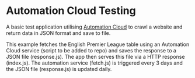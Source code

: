 # Automation Cloud Testing
A basic test application utilising  [Automation Cloud](https://automation.cloud) to crawl a website and return data in JSON format and save to file. 

This example fetches the English Premier League table using an Automation Cloud service (script to be added to repo) and saves the response to a JSON file (response.js). The app then serves this file via a HTTP response (index.js). The automation service (fetch.js) is triggered every 3 days and the JSON file (response.js) is updated daily.